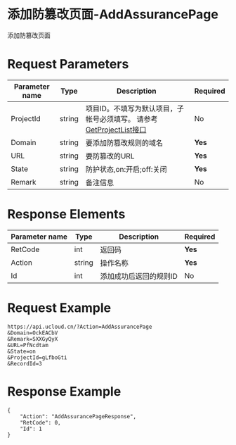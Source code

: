 # 添加防篡改页面-AddAssurancePage

添加防篡改页面

# Request Parameters
|Parameter name|Type|Description|Required|
|---|---|---|---|
|ProjectId|string|项目ID。不填写为默认项目，子帐号必须填写。 请参考[GetProjectList接口](api/summary/get_project_list)|No|
|Domain|string|要添加防篡改规则的域名|**Yes**|
|URL|string|要防篡改的URL|**Yes**|
|State|string|防护状态,on:开启;off:关闭|**Yes**|
|Remark|string|备注信息|No|

# Response Elements
|Parameter name|Type|Description|Required|
|---|---|---|---|
|RetCode|int|返回码|**Yes**|
|Action|string|操作名称|**Yes**|
|Id|int|添加成功后返回的规则ID|No|

# Request Example
```
https://api.ucloud.cn/?Action=AddAssurancePage
&Domain=OckEACbV
&Remark=SXXGyQyX
&URL=PfNcdtam
&State=on
&ProjectId=gLfboGti
&RecordId=3
```

# Response Example
```
{
    "Action": "AddAssurancePageResponse", 
    "RetCode": 0, 
    "Id": 1
}
```

